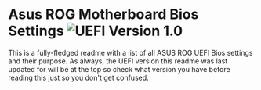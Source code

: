 # Asus ROG Motherboard Bios Settings ![UEFI Version 1.0](https://img.shields.io/badge/UEFI-1.0-red)

This is a fully-fledged readme with a list of all ASUS ROG UEFI Bios settings and their purpose. As always, the UEFI version this readme was last updated for will be at the top so check what version you have before reading this just so you don't get confused.

